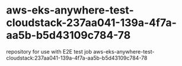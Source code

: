 # aws-eks-anywhere-test-cloudstack-237aa041-139a-4f7a-aa5b-b5d43109c784-78
repository for use with E2E test job aws-eks-anywhere-test-cloudstack:237aa041-139a-4f7a-aa5b-b5d43109c784-78
